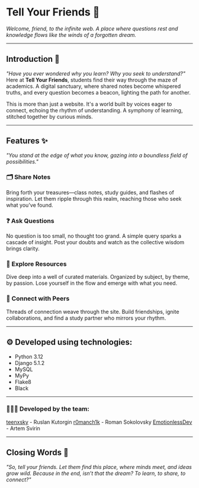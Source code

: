 # Tell Your Friends 💚
*Welcome, friend, to the infinite web. A place where questions rest and knowledge flows like the winds of a forgotten dream.*  

---

## Introduction 🌌  
*"Have you ever wondered why you learn? Why you seek to understand?"*  
Here at **Tell Your Friends**, students find their way through the maze of academics. A digital sanctuary, where shared notes become whispered truths, and every question becomes a beacon, lighting the path for another.  

This is more than just a website. It's a world built by voices eager to connect, echoing the rhythm of understanding. A symphony of learning, stitched together by curious minds.  

---

## Features ✨  
*"You stand at the edge of what you know, gazing into a boundless field of possibilities."*  
### 🗂️ Share Notes  
Bring forth your treasures—class notes, study guides, and flashes of inspiration. Let them ripple through this realm, reaching those who seek what you've found.  

### ❓ Ask Questions  
No question is too small, no thought too grand. A simple query sparks a cascade of insight. Post your doubts and watch as the collective wisdom brings clarity.  

### 📗 Explore Resources  
Dive deep into a well of curated materials. Organized by subject, by theme, by passion. Lose yourself in the flow and emerge with what you need.  

### 🤝 Connect with Peers  
Threads of connection weave through the site. Build friendships, ignite collaborations, and find a study partner who mirrors your rhythm.  

---

## ⚙️ Developed using technologies:

- Python 3.12
- Django 5.1.2
- MySQL
- MyPy
- Flake8
- Black

---

### 👨🏻‍💻 Developed by the team:

[teenxsky](https://github.com/teenxsky) - Ruslan Kutorgin
[r0manch1k](https://github.com/r0manch1k) - Roman Sokolovsky 
[EmotionlessDev](https://github.com/EmotionlessDev) - Artem Svirin

---

## Closing Words 🌠  
*"So, tell your friends. Let them find this place, where minds meet, and ideas grow wild. Because in the end, isn’t that the dream? To learn, to share, to connect?"*  

